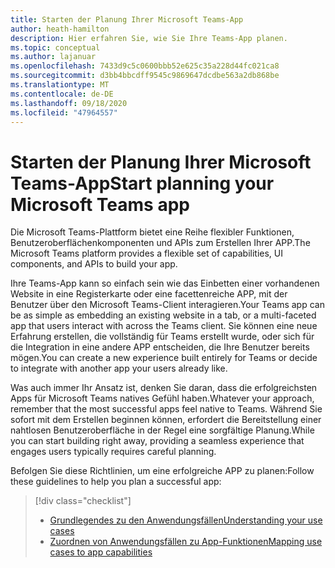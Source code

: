 ```yaml
---
title: Starten der Planung Ihrer Microsoft Teams-App
author: heath-hamilton
description: Hier erfahren Sie, wie Sie Ihre Teams-App planen.
ms.topic: conceptual
ms.author: lajanuar
ms.openlocfilehash: 7433d9c5c0600bbb52e625c35a228d44fc021ca8
ms.sourcegitcommit: d3bb4bbcdff9545c9869647dcdbe563a2db868be
ms.translationtype: MT
ms.contentlocale: de-DE
ms.lasthandoff: 09/18/2020
ms.locfileid: "47964557"
---
```

# <a name="start-planning-your-microsoft-teams-app"></a><span data-ttu-id="e1a5a-103">Starten der Planung Ihrer Microsoft Teams-App</span><span class="sxs-lookup"><span data-stu-id="e1a5a-103">Start planning your Microsoft Teams app</span></span>

<span data-ttu-id="e1a5a-104">Die Microsoft Teams-Plattform bietet eine Reihe flexibler Funktionen, Benutzeroberflächenkomponenten und APIs zum Erstellen Ihrer APP.</span><span class="sxs-lookup"><span data-stu-id="e1a5a-104">The Microsoft Teams platform provides a flexible set of capabilities, UI components, and APIs to build your app.</span></span>

<span data-ttu-id="e1a5a-105">Ihre Teams-App kann so einfach sein wie das Einbetten einer vorhandenen Website in eine Registerkarte oder eine facettenreiche APP, mit der Benutzer über den Microsoft Teams-Client interagieren.</span><span class="sxs-lookup"><span data-stu-id="e1a5a-105">Your Teams app can be as simple as embedding an existing website in a tab, or a multi-faceted app that users interact with across the Teams client.</span></span> <span data-ttu-id="e1a5a-106">Sie können eine neue Erfahrung erstellen, die vollständig für Teams erstellt wurde, oder sich für die Integration in eine andere APP entscheiden, die Ihre Benutzer bereits mögen.</span><span class="sxs-lookup"><span data-stu-id="e1a5a-106">You can create a new experience built entirely for Teams or decide to integrate with another app your users already like.</span></span>

<span data-ttu-id="e1a5a-107">Was auch immer Ihr Ansatz ist, denken Sie daran, dass die erfolgreichsten Apps für Microsoft Teams natives Gefühl haben.</span><span class="sxs-lookup"><span data-stu-id="e1a5a-107">Whatever your approach, remember that the most successful apps feel native to Teams.</span></span> <span data-ttu-id="e1a5a-108">Während Sie sofort mit dem Erstellen beginnen können, erfordert die Bereitstellung einer nahtlosen Benutzeroberfläche in der Regel eine sorgfältige Planung.</span><span class="sxs-lookup"><span data-stu-id="e1a5a-108">While you can start building right away, providing a seamless experience that engages users typically requires careful planning.</span></span>

<span data-ttu-id="e1a5a-109">Befolgen Sie diese Richtlinien, um eine erfolgreiche APP zu planen:</span><span class="sxs-lookup"><span data-stu-id="e1a5a-109">Follow these guidelines to help you plan a successful app:</span></span>

> [!div class="checklist"]
>
> * [<span data-ttu-id="e1a5a-110">Grundlegendes zu den Anwendungsfällen</span><span class="sxs-lookup"><span data-stu-id="e1a5a-110">Understanding your use cases</span></span>](../../concepts/design/understand-use-cases.md)
> * [<span data-ttu-id="e1a5a-111">Zuordnen von Anwendungsfällen zu App-Funktionen</span><span class="sxs-lookup"><span data-stu-id="e1a5a-111">Mapping use cases to app capabilities</span></span>](../../concepts/design/map-use-cases.md)
